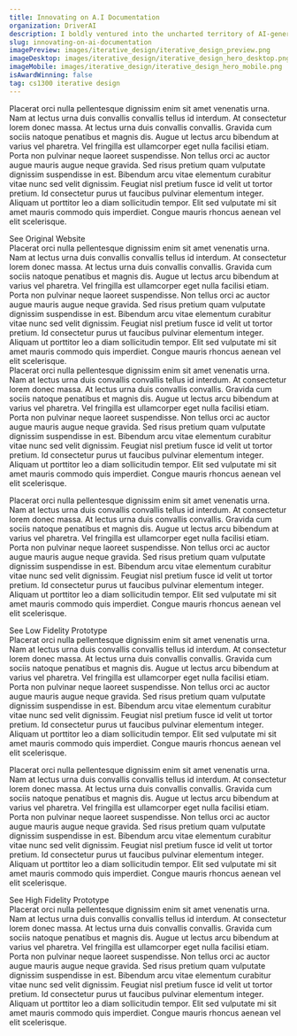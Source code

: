 ```yaml
---
title: Innovating on A.I Documentation
organization: DriverAI
description: I boldly ventured into the uncharted territory of AI-generated documentation, leveraging the power of iterative feedback to create a groundbreaking system that not only writes itself but also cracks jokes and brews coffee. The result? Documentation that's as entertaining as it is informative, making even the most tedious software feel like a party.
slug: innovating-on-ai-documentation
imagePreview: images/iterative_design/iterative_design_preview.png
imageDesktop: images/iterative_design/iterative_design_hero_desktop.png
imageMobile: images/iterative_design/iterative_design_hero_mobile.png
isAwardWinning: false
tag: cs1300 iterative design  
---
```

<div class="px-5 md:px-24 2xl:p-32 h-full py-20">
<Section title="Background" image="images/iterative_design/iterative_design_original.png" alt="Iterative design conclusion">
<p class="mb-8">Placerat orci nulla pellentesque dignissim enim sit amet venenatis urna. Nam at lectus urna duis convallis convallis tellus id interdum. At consectetur lorem donec massa. At lectus urna duis convallis convallis. Gravida cum sociis natoque penatibus et magnis dis. Augue ut lectus arcu bibendum at varius vel pharetra. Vel fringilla est ullamcorper eget nulla facilisi etiam. Porta non pulvinar neque laoreet suspendisse. Non tellus orci ac auctor augue mauris augue neque gravida. Sed risus pretium quam vulputate dignissim suspendisse in est. Bibendum arcu vitae elementum curabitur vitae nunc sed velit dignissim. Feugiat nisl pretium fusce id velit ut tortor pretium. Id consectetur purus ut faucibus pulvinar elementum integer. Aliquam ut porttitor leo a diam sollicitudin tempor. Elit sed vulputate mi sit amet mauris commodo quis imperdiet. Congue mauris rhoncus aenean vel elit scelerisque.</p>
<CustomLink
    to="https://www.driverai.com/"
    target="_blank"
    rel="noopener noreferrer"
    class="inline-flex bg-yellow-200 hover:bg-yellow-300 text-primary font-display px-8 py-4 rounded-full border-2 border-black hover:shadow-neo text-lg md:text-xl tracking-wide text-center"
>
    See Original Website
</CustomLink>
</Section>
</div>

<div class="px-5 md:px-24 2xl:p-32 h-full py-20">
<Section title="Discovery" reverse="true" image="images/iterative_design/iterative_design_discovery.png" alt="Iterative design discovery process">
Placerat orci nulla pellentesque dignissim enim sit amet venenatis urna. Nam at lectus urna duis convallis convallis tellus id interdum. At consectetur lorem donec massa. At lectus urna duis convallis convallis. Gravida cum sociis natoque penatibus et magnis dis. Augue ut lectus arcu bibendum at varius vel pharetra. Vel fringilla est ullamcorper eget nulla facilisi etiam. Porta non pulvinar neque laoreet suspendisse. Non tellus orci ac auctor augue mauris augue neque gravida. Sed risus pretium quam vulputate dignissim suspendisse in est. Bibendum arcu vitae elementum curabitur vitae nunc sed velit dignissim. Feugiat nisl pretium fusce id velit ut tortor pretium. Id consectetur purus ut faucibus pulvinar elementum integer. Aliquam ut porttitor leo a diam sollicitudin tempor. Elit sed vulputate mi sit amet mauris commodo quis imperdiet. Congue mauris rhoncus aenean vel elit scelerisque.
</Section>
</div>

<div class="px-5 md:px-24 2xl:p-32 h-full py-20">
<Section title="Sketches" image="images/iterative_design/iterative_design_sketches.jpeg" alt="Iterative design conclusion">
Placerat orci nulla pellentesque dignissim enim sit amet venenatis urna. Nam at lectus urna duis convallis convallis tellus id interdum. At consectetur lorem donec massa. At lectus urna duis convallis convallis. Gravida cum sociis natoque penatibus et magnis dis. Augue ut lectus arcu bibendum at varius vel pharetra. Vel fringilla est ullamcorper eget nulla facilisi etiam. Porta non pulvinar neque laoreet suspendisse. Non tellus orci ac auctor augue mauris augue neque gravida. Sed risus pretium quam vulputate dignissim suspendisse in est. Bibendum arcu vitae elementum curabitur vitae nunc sed velit dignissim. Feugiat nisl pretium fusce id velit ut tortor pretium. Id consectetur purus ut faucibus pulvinar elementum integer. Aliquam ut porttitor leo a diam sollicitudin tempor. Elit sed vulputate mi sit amet mauris commodo quis imperdiet. Congue mauris rhoncus aenean vel elit scelerisque.
</Section>
</div>

<div class="px-5 md:px-24 2xl:p-32 h-full py-20">
<Section title="Low Fidelity Prototype" reverse="true" image="images/iterative_design/iterative_design_lo_fi.png" alt="Iterative design conclusion">
<p class="mb-8">Placerat orci nulla pellentesque dignissim enim sit amet venenatis urna. Nam at lectus urna duis convallis convallis tellus id interdum. At consectetur lorem donec massa. At lectus urna duis convallis convallis. Gravida cum sociis natoque penatibus et magnis dis. Augue ut lectus arcu bibendum at varius vel pharetra. Vel fringilla est ullamcorper eget nulla facilisi etiam. Porta non pulvinar neque laoreet suspendisse. Non tellus orci ac auctor augue mauris augue neque gravida. Sed risus pretium quam vulputate dignissim suspendisse in est. Bibendum arcu vitae elementum curabitur vitae nunc sed velit dignissim. Feugiat nisl pretium fusce id velit ut tortor pretium. Id consectetur purus ut faucibus pulvinar elementum integer. Aliquam ut porttitor leo a diam sollicitudin tempor. Elit sed vulputate mi sit amet mauris commodo quis imperdiet. Congue mauris rhoncus aenean vel elit scelerisque.</p>
<CustomLink
    to="https://www.figma.com/file/kLyrc4n6pVS0mjnVRz09rj/DriverAI?type=design&node-id=185%3A37&mode=design&t=WqoEjX2Qrks1hhix-1"
    target="_blank"
    rel="noopener noreferrer"
    class="inline-flex bg-yellow-200 hover:bg-yellow-300 text-primary font-display px-8 py-4 rounded-full border-2 border-black hover:shadow-neo text-lg md:text-xl tracking-wide text-center"
>
    See Low Fidelity Prototype
</CustomLink>
</Section>
</div>

<div class="px-5 md:px-24 2xl:p-32 h-full py-20">
<Section title="Feedback" image="images/iterative_design/iterative_design_feedback.png" alt="Iterative design conclusion">
Placerat orci nulla pellentesque dignissim enim sit amet venenatis urna. Nam at lectus urna duis convallis convallis tellus id interdum. At consectetur lorem donec massa. At lectus urna duis convallis convallis. Gravida cum sociis natoque penatibus et magnis dis. Augue ut lectus arcu bibendum at varius vel pharetra. Vel fringilla est ullamcorper eget nulla facilisi etiam. Porta non pulvinar neque laoreet suspendisse. Non tellus orci ac auctor augue mauris augue neque gravida. Sed risus pretium quam vulputate dignissim suspendisse in est. Bibendum arcu vitae elementum curabitur vitae nunc sed velit dignissim. Feugiat nisl pretium fusce id velit ut tortor pretium. Id consectetur purus ut faucibus pulvinar elementum integer. Aliquam ut porttitor leo a diam sollicitudin tempor. Elit sed vulputate mi sit amet mauris commodo quis imperdiet. Congue mauris rhoncus aenean vel elit scelerisque.
</Section>
</div>

<div class="px-5 md:px-24 2xl:p-32 h-full py-20">
<Section title="High Fidelity Prototype" reverse="true" image="images/iterative_design/iterative_design_hi_fi.png" alt="Iterative design conclusion">
<p class="mb-8">Placerat orci nulla pellentesque dignissim enim sit amet venenatis urna. Nam at lectus urna duis convallis convallis tellus id interdum. At consectetur lorem donec massa. At lectus urna duis convallis convallis. Gravida cum sociis natoque penatibus et magnis dis. Augue ut lectus arcu bibendum at varius vel pharetra. Vel fringilla est ullamcorper eget nulla facilisi etiam. Porta non pulvinar neque laoreet suspendisse. Non tellus orci ac auctor augue mauris augue neque gravida. Sed risus pretium quam vulputate dignissim suspendisse in est. Bibendum arcu vitae elementum curabitur vitae nunc sed velit dignissim. Feugiat nisl pretium fusce id velit ut tortor pretium. Id consectetur purus ut faucibus pulvinar elementum integer. Aliquam ut porttitor leo a diam sollicitudin tempor. Elit sed vulputate mi sit amet mauris commodo quis imperdiet. Congue mauris rhoncus aenean vel elit scelerisque.</p>
<CustomLink
    to="https://www.figma.com/file/kLyrc4n6pVS0mjnVRz09rj/DriverAI?type=design&node-id=0%3A1&mode=design&t=WqoEjX2Qrks1hhix-1"
    target="_blank"
    rel="noopener noreferrer"
    class="inline-flex bg-yellow-200 hover:bg-yellow-300 text-primary font-display px-8 py-4 rounded-full border-2 border-black hover:shadow-neo text-lg md:text-xl tracking-wide text-center"
>
    See High Fidelity Prototype
</CustomLink>
</Section>
</div>

<div class="px-5 md:px-24 2xl:p-32 h-full py-20">
<Section title="Conclusion" image="images/iterative_design/iterative_design_conclusion.png" alt="Iterative design conclusion">
Placerat orci nulla pellentesque dignissim enim sit amet venenatis urna. Nam at lectus urna duis convallis convallis tellus id interdum. At consectetur lorem donec massa. At lectus urna duis convallis convallis. Gravida cum sociis natoque penatibus et magnis dis. Augue ut lectus arcu bibendum at varius vel pharetra. Vel fringilla est ullamcorper eget nulla facilisi etiam. Porta non pulvinar neque laoreet suspendisse. Non tellus orci ac auctor augue mauris augue neque gravida. Sed risus pretium quam vulputate dignissim suspendisse in est. Bibendum arcu vitae elementum curabitur vitae nunc sed velit dignissim. Feugiat nisl pretium fusce id velit ut tortor pretium. Id consectetur purus ut faucibus pulvinar elementum integer. Aliquam ut porttitor leo a diam sollicitudin tempor. Elit sed vulputate mi sit amet mauris commodo quis imperdiet. Congue mauris rhoncus aenean vel elit scelerisque.
</Section>
</div>